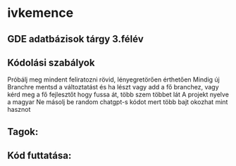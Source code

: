 # ivkemence

## GDE adatbázisok tárgy 3.félév

## Kódolási szabályok

Próbálj meg mindent feliratozni rövid, lényegretörően érthetően
Mindig új Branchre mentsd a változtatást és ha lészt vagy add a fő branchez, vagy kérd meg a fő fejlesztőt hogy fussa át, több szem többet lát
A projekt nyelve a magyar
Ne másolj be random chatgpt-s kódot mert több bajt okozhat mint hasznot

## Tagok:

## Kód futtatása:

